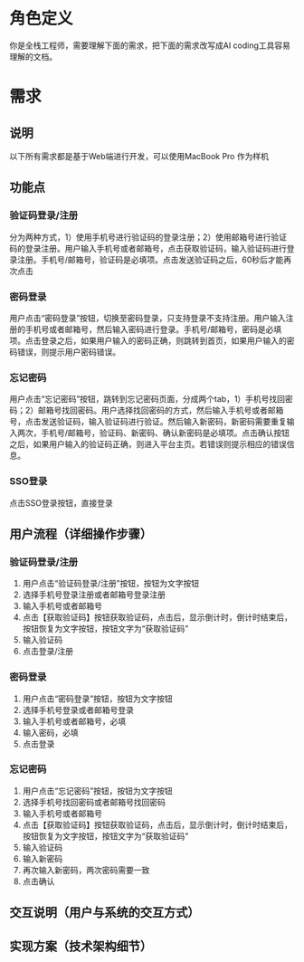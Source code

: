 <!--
 * @Author: wanghong52 wanghong52@meituan.com
 * @Date: 2025-04-08 14:54:27
 * @LastEditors: wanghong52 wanghong52@meituan.com
 * @LastEditTime: 2025-04-08 15:19:12
 * @FilePath: /MyExeProject/登录页/登录注册页.md
 * @Description: 这是默认设置,请设置`customMade`, 打开koroFileHeader查看配置 进行设置: https://github.com/OBKoro1/koro1FileHeader/wiki/%E9%85%8D%E7%BD%AE
-->
# 角色定义
你是全栈工程师，需要理解下面的需求，把下面的需求改写成AI coding工具容易理解的文档。
# 需求

## 说明
以下所有需求都是基于Web端进行开发，可以使用MacBook Pro 作为样机
## 功能点
### 验证码登录/注册
分为两种方式，1）使用手机号进行验证码的登录注册；2）使用邮箱号进行验证码的登录注册。用户输入手机号或者邮箱号，点击获取验证码，输入验证码进行登录注册。手机号/邮箱号，验证码是必填项。点击发送验证码之后，60秒后才能再次点击

### 密码登录
用户点击“密码登录”按钮，切换至密码登录，只支持登录不支持注册。用户输入注册的手机号或者邮箱号，然后输入密码进行登录。手机号/邮箱号，密码是必填项。点击登录之后，如果用户输入的密码正确，则跳转到首页，如果用户输入的密码错误，则提示用户密码错误。

### 忘记密码
用户点击“忘记密码”按钮，跳转到忘记密码页面，分成两个tab，1）手机号找回密码；2）邮箱号找回密码。用户选择找回密码的方式，然后输入手机号或者邮箱号，点击发送验证码，输入验证码进行验证。然后输入新密码，新密码需要重复输入两次，手机号/邮箱号，验证码、新密码、确认新密码是必填项。点击确认按钮之后，如果用户输入的验证码正确，则进入平台主页。若错误则提示相应的错误信息。

### SSO登录
点击SSO登录按钮，直接登录


## 用户流程（详细操作步骤）
### 验证码登录/注册
1. 用户点击“验证码登录/注册”按钮，按钮为文字按钮
2. 选择手机号登录注册或者邮箱号登录注册
3. 输入手机号或者邮箱号
4. 点击【获取验证码】按钮获取验证码，点击后，显示倒计时，倒计时结束后，按钮恢复为文字按钮，按钮文字为“获取验证码”
4. 输入验证码
5. 点击登录/注册

### 密码登录
1. 用户点击“密码登录”按钮，按钮为文字按钮
2. 选择手机号登录或者邮箱号登录
3. 输入手机号或者邮箱号，必填
3. 输入密码，必填
4. 点击登录

### 忘记密码
1. 用户点击“忘记密码”按钮，按钮为文字按钮
2. 选择手机号找回密码或者邮箱号找回密码
3. 输入手机号或者邮箱号
4. 点击【获取验证码】按钮获取验证码，点击后，显示倒计时，倒计时结束后，按钮恢复为文字按钮，按钮文字为“获取验证码”
5. 输入验证码
6. 输入新密码
7. 再次输入新密码，两次密码需要一致
8. 点击确认

## 交互说明（用户与系统的交互方式）


## 实现方案（技术架构细节）
